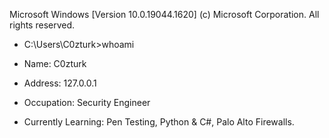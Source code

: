 Microsoft Windows [Version 10.0.19044.1620]
(c) Microsoft Corporation. All rights reserved.

- C:\Users\C0zturk>whoami

 - Name: C0zturk
 - Address: 127.0.0.1
 - Occupation: Security Engineer
 - Currently Learning: Pen Testing, Python & C#, Palo Alto Firewalls.

<!--
**C0zturk/C0zturk** is a ✨ _special_ ✨ repository because its `README.md` (this file) appears on your GitHub profile.

Here are some ideas to get you started:

- 🔭 I’m currently working on ...
- 🌱 I’m currently learning ...
- 👯 I’m looking to collaborate on ...
- 🤔 I’m looking for help with ...
- 💬 Ask me about ...
- 📫 How to reach me: ...
- 😄 Pronouns: ...
- ⚡ Fun fact: ...
-->
